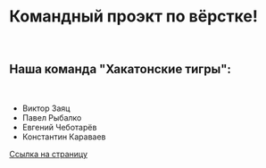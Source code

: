 <h1>Командный проэкт по вёрстке!</h1> </br>
<h2>Наша команда "Хакатонские тигры":</h2> </br>
<ul>
	<li>Виктор Заяц</li>
	<li>Павел Рыбалко</li>
	<li>Евгений Чеботарёв</li>
	<li>Константин Караваев</li>
</ul>
<a href="https://vitos2802.github.io/team-project-html-css/">Ссылка на страницу</a>
